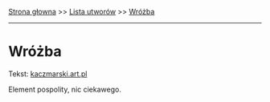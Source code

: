 [Strona głowna](../index.md) >> [Lista utworów](../list.md) >> [Wróżba](648.md)

---

# Wróżba

Tekst: [kaczmarski.art.pl](https://www.kaczmarski.art.pl/tworczosc/wiersze/wrozba/)

Element pospolity, nic ciekawego.